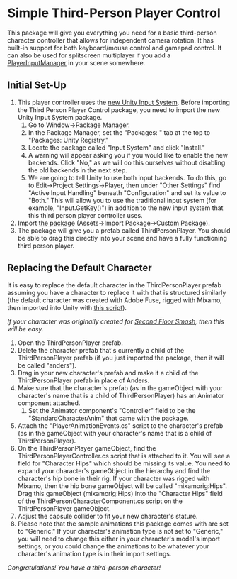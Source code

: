 # Simple Third-Person Player Control

This package will give you everything you need for a basic third-person character controller that allows for independent camera rotation. It has built-in support for both keyboard/mouse control and gamepad control. It can also be used for splitscreen multiplayer if you add a [PlayerInputManager](https://docs.unity3d.com/Packages/com.unity.inputsystem@1.0/api/UnityEngine.InputSystem.PlayerInputManager.html) in your scene somewhere.

## Initial Set-Up
1. This player controller uses the [new Unity Input System](https://docs.unity3d.com/Packages/com.unity.inputsystem@1.0/manual/). Before importing the Third Person Player Control package, you need to import the new Unity Input System package.
    1. Go to Window->Package Manager.
    2. In the Package Manager, set the "Packages: " tab at the top to "Packages: Unity Registry."
    3. Locate the package called "Input System" and click "Install."
    4. A warning will appear asking you if you would like to enable the new backends. Click "No," as we will do this ourselves without disabling the old backends in the next step.
    5. We are going to tell Unity to use both input backends. To do this, go to Edit->Project Settings->Player, then under "Other Settings" find "Active Input Handling" beneath "Configuration" and set its value to "Both." This will allow you to use the traditional input system (for example, "Input.GetKey()") in addition to the new input system that this third person player controller uses.
3. Import [the package](https://github.com/grabermtw/Simple-Third-Person-Player-Control/releases/tag/v1.0.0) (Assets->Import Package->Custom Package).
4. The package will give you a prefab called ThirdPersonPlayer. You should be able to drag this directly into your scene and have a fully functioning third person player.

## Replacing the Default Character
It is easy to replace the default character in the ThirdPersonPlayer prefab assuming you have a character to replace it with that is structured similarly (the default character was created with Adobe Fuse, rigged with Mixamo, then imported into Unity with [this script](https://forum.unity.com/threads/script-for-importing-adobe-fuse-character-model-into-unity-fixes-materials.482093/)).

_If your character was originally created for [Second Floor Smash](https://github.com/grabermtw/Second-Floor-Smash), then this will be easy._

1. Open the ThirdPersonPlayer prefab.
2. Delete the character prefab that's currently a child of the ThirdPersonPlayer prefab (if you just imported the package, then it will be called "anders").
3. Drag in your new character's prefab and make it a child of the ThirdPersonPlayer prefab in place of Anders.
4. Make sure that the character's prefab (as in the gameObject with your character's name that is a child of ThirdPersonPlayer) has an Animator component attached.
    1. Set the Animator component's "Controller" field to be the "StandardCharacterAnim" that came with the package.
5. Attach the "PlayerAnimationEvents.cs" script to the character's prefab (as in the gameObject with your character's name that is a child of ThirdPersonPlayer).
6. On the ThirdPersonPlayer gameObject, find the ThirdPersonPlayerController.cs script that is attached to it. You will see a field for "Character Hips" which should be missing its value. You need to expand your character's gameObject in the hierarchy and find the character's hip bone in their rig. If your character was rigged with Mixamo, then the hip bone gameObject will be called "mixamorig:Hips". Drag this gameObject (mixamorig:Hips) into the "Character Hips" field of the ThirdPersonCharacterComponent.cs script on the ThirdPersonPlayer gameObject.
7. Adjust the capsule collider to fit your new character's stature.
8. Please note that the sample animations this package comes with are set to "Generic." If your character's animation type is not set to "Generic," you will need to change this either in your character's model's import settings, or you could change the animations to be whatever your character's animation type is in their import settings.

_Congratulations! You have a third-person character!_
